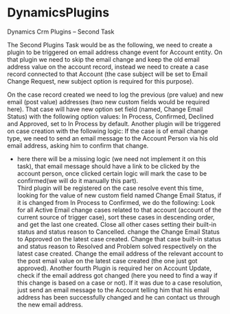 # DynamicsPlugins

Dynamics Crm Plugins – Second Task

The Second Plugins Task would be as the following,
we need to create a plugin to be triggered on email address change event for Account entity.
On that plugin we need to skip the email change and keep the old email address value on the account record,
instead we need to create a case record connected to that Account (the case subject will be set to Email Change Request, new subject option is required for this purpose).
 
On the case record created we need to log the previous (pre value) and new email (post value) addresses (two new custom fields would be required here).
That case will have new option set field (named, Change Email Status) with the following option values: In Process, Confirmed, Declined and Approved, set to In Process by default.
Another plugin will be triggered on case creation with the following logic:
If the case is of email change type, we need to send an email message to the Account Person via his old email address, asking him to confirm that change.
- here there will be a missing logic (we need not implement it on this task), that email message should have a link to be clicked by the account person, once clicked certain logic will mark the case to be confirmed(we will do it manually this part).  
Third plugin will be registered on the case resolve event this time, looking for the value of new custom field named Change Email Status, if it is changed from In Process to Confirmed, we do the following:
Look for all Active Email change cases related to that account (account of the current source of trigger case), sort these cases in descending order, and get the last one created.
Close all other cases setting their built-in status and status reason to Cancelled.
change the Change Email Status to Approved on the latest case created.
Change that case built-in status and status reason to Resolved and Problem solved respectively on the latest case created.
Change the email address of the relevant account to the post email value on the latest case created
(the one just got approved).
Another fourth Plugin is required her on Account Update, check if the email address got changed (here you need to find a way if this change is based on a case or not).
If it was due to a case resolution, just send an email message to the Account telling him that his email address has been successfully changed and he can contact us through the new email address.
